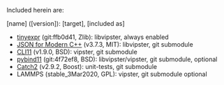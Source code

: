 Included herein are:

[name] ([version]): [target], [included as]
- [tinyexpr](https://github.com/codeplea/tinyexpr) (git:ffb0d41, Zlib): libvipster, always enabled
- [JSON for Modern C++](https://github.com/nlohmann/json) (v3.7.3, MIT): libvipster, git submodule
- [CLI11](https://github.com/CLIUtils/CLI11) (v1.9.0, BSD): vipster, git submodule
- [pybind11](https://github.com/pybind/pybind11) (git:4f72ef8, BSD): libvipster/vipster, git submodule, optional
- [Catch2](https://github.com/catchorg/Catch2) (v2.9.2, Boost): unit-tests, git submodule
- LAMMPS (stable_3Mar2020, GPL): vipster, git submodule optional
